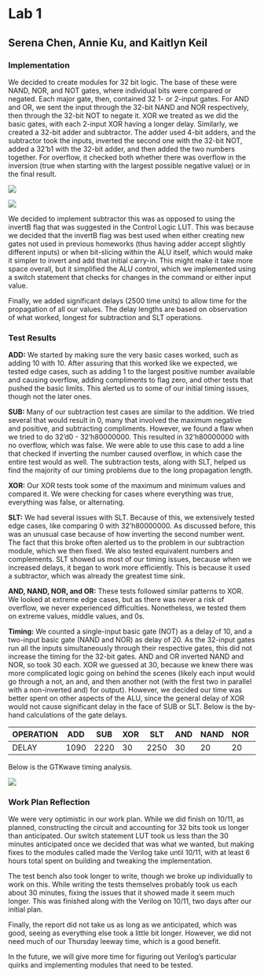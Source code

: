 # Lab 1

## Serena Chen, Annie Ku, and Kaitlyn Keil

### Implementation

We decided to create modules for 32 bit logic. The base of these were NAND, NOR, and NOT gates, where individual bits were compared or negated. Each major gate, then, contained 32 1- or 2-input gates. For AND and OR, we sent the input through the 32-bit NAND and NOR respectively, then through the 32-bit NOT to negate it. XOR we treated as we did the basic gates, with each 2-input XOR having a longer delay. Similarly, we created a 32-bit adder and subtractor. The adder used 4-bit adders, and the subtractor took the inputs, inverted the second one with the 32-bit NOT, added a 32’b1 with the 32-bit adder, and then added the two numbers together. For overflow, it checked both whether there was overflow in the inversion (true when starting with the largest possible negative value) or in the final result.

![](https://github.com/kuannie1/Lab1/blob/master/blockdiagram1.png)

![](https://github.com/kuannie1/Lab1/blob/master/blockdiagram2.png)

We decided to implement subtractor this was as opposed to using the invertB flag that was suggested in the Control Logic LUT. This was because we decided that the invertB flag was best used when either creating new gates not used in previous homeworks (thus having adder accept slightly different inputs) or when bit-slicing within the ALU itself, which would make it simpler to invert and add that initial carry-in. This might make it take more space overall, but it simplified the ALU control, which we implemented using a switch statement that checks for changes in the command or either input value.

Finally, we added significant delays (2500 time units) to allow time for the propagation of all our values. The delay lengths are based on observation of what worked, longest for subtraction and SLT operations. 

### Test Results

**ADD:** We started by making sure the very basic cases worked, such as adding 10 with 10. After assuring that this worked like we expected, we tested edge cases, such as adding 1 to the largest positive number available and causing overflow, adding compliments to flag zero, and other tests that pushed the basic limits. This alerted us to some of our initial timing issues, though not the later ones.

**SUB:** Many of our subtraction test cases are similar to the addition. We tried several that would result in 0, many that involved the maximum negative and positive, and subtracting compliments. However, we found a flaw when we tried to do 32’d0 - 32’h80000000. This resulted in 32’h80000000 with no overflow, which was false. We were able to use this case to add a line that checked if inverting the number caused overflow, in which case the entire test would as well. The subtraction tests, along with SLT, helped us find the majority of our timing problems due to the long propagation length.

**XOR:** Our XOR tests took some of the maximum and minimum values and compared it. We were checking for cases where everything was true, everything was false, or alternating.

**SLT:** We had several issues with SLT. Because of this, we extensively tested edge cases, like comparing 0 with 32’h80000000. As discussed before, this was an unusual case because of how inverting the second number went. The fact that this broke often alerted us to the problem in our subtraction module, which we then fixed. We also tested equivalent numbers and complements. SLT showed us most of our timing issues, because when we increased delays, it began to work more efficiently. This is because it used a subtractor, which was already the greatest time sink.

**AND, NAND, NOR, and OR:** These tests followed similar patterns to XOR. We looked at extreme edge cases, but as there was never a risk of overflow, we never experienced difficulties. Nonetheless, we tested them on extreme values, middle values, and 0s.

**Timing:** We counted a single-input basic gate (NOT) as a delay of 10, and a two-input basic gate (NAND and NOR) as delay of 20. As the 32-input gates run all the inputs simultaneously through their respective gates, this did not increase the timing for the 32-bit gates. AND and OR inverted NAND and NOR, so took 30 each. XOR we guessed at 30, because we knew there was more complicated logic going on behind the scenes (likely each input would go through a not, an and, and then another not (with the first two in parallel with a non-inverted and) for output). However, we decided our time was better spent on other aspects of the ALU, since the general delay of XOR would not cause significant delay in the face of SUB or SLT. Below is the by-hand calculations of the gate delays.

| OPERATION | ADD | SUB | XOR | SLT | AND | NAND | NOR | OR |
| --- | --- | --- | --- | --- | --- | --- | --- | --- |
| DELAY | 1090 | 2220 | 30 | 2250 | 30 | 20 | 20 | 30 |

Below is the GTKwave timing analysis.

![](https://github.com/kuannie1/Lab1/blob/master/timing_analysis.png)

### Work Plan Reflection

We were very optimistic in our work plan. While we did finish on 10/11, as planned, constructing the circuit and accounting for 32 bits took us longer than anticipated. Our switch statement LUT took us less than the 30 minutes anticipated once we decided that was what we wanted, but making fixes to the modules called made the Verilog take until 10/11, with at least 6 hours total spent on building and tweaking the implementation.

The test bench also took longer to write, though we broke up individually to work on this. While writing the tests themselves probably took us each about 30 minutes, fixing the issues that it showed made it seem much longer. This was finished along with the Verilog on 10/11, two days after our initial plan.

Finally, the report did not take us as long as we anticipated, which was good, seeing as everything else took a little bit longer. However, we did not need much of our Thursday leeway time, which is a good benefit.

In the future, we will give more time for figuring out Verilog’s particular quirks and implementing modules that need to be tested.

